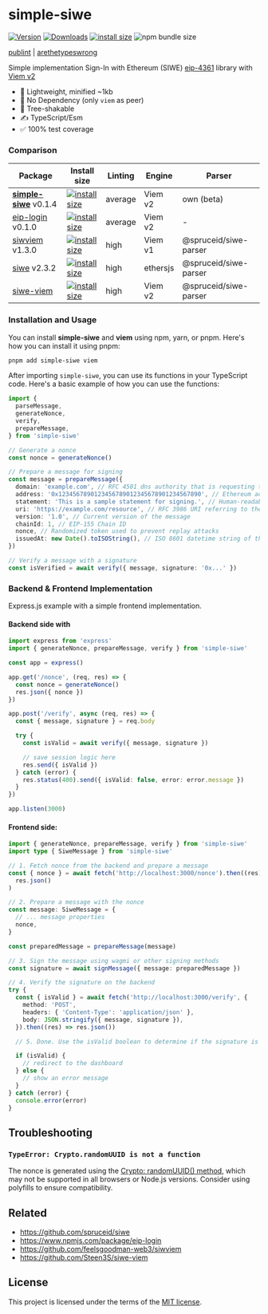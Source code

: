 # simple-siwe

[![Version](https://img.shields.io/npm/v/simple-siwe)](https://www.npmjs.com/simple-siwe)
[![Downloads](https://img.shields.io/npm/dt/simple-siwe)](https://www.npmjs.com/simple-siwe)
[![install size](https://packagephobia.com/badge?p=simple-siwe)](https://packagephobia.com/result?p=simple-siwe)
![npm bundle size](https://img.shields.io/bundlephobia/min/simple-siwe)

[publint](https://publint.dev/simple-siwe) |
[arethetypeswrong](https://arethetypeswrong.github.io/?p=simple-siwe)

Simple implementation Sign-In with Ethereum (SIWE) [eip-4361](https://eips.ethereum.org/EIPS/eip-4361) library with [Viem v2](https://viem.sh/)

- 🌱 Lightweight, minified ~1kb
- 🚫 No Dependency (only `viem` as peer)
- 🌳 Tree-shakable
- ✍️ TypeScript/Esm
- ✅ 100% test coverage

### Comparison

| Package                                                          | Install size                                                                                                                               | Linting | Engine   | Parser                |
| ---------------------------------------------------------------- | ------------------------------------------------------------------------------------------------------------------------------------------ | ------- | -------- | --------------------- |
| [**simple-siwe**](https://github.com/reslear/simple-siwe) v0.1.4 | [![install size](https://packagephobia.com/badge?p=simple-siwe)](https://packagephobia.com/result?p=simple-siwe)                           | average | Viem v2  | own (beta)            |
| [eip-login](https://github.com/softwarecurator/eip-login) v0.1.0 | [![install size](https://packagephobia.com/badge?p=eip-login)](https://packagephobia.com/result?p=eip-login)                               | average | Viem v2  | -                     |
| [siwviem](https://github.com/feelsgoodman-web3/siwviem) v1.3.0   | [![install size](https://packagephobia.com/badge?p=@feelsgoodman/siwviem&label)](https://packagephobia.com/result?p=@feelsgoodman/siwviem) | high    | Viem v1  | @spruceid/siwe-parser |
| [siwe](https://github.com/spruceid/siwe) v2.3.2                  | [![install size](https://packagephobia.com/badge?p=siwe)](https://packagephobia.com/result?p=siwe)                                         | high    | ethersjs | @spruceid/siwe-parser |
| [siwe-viem](https://github.com/Steen3S/siwe-viem)                | [![install size](https://packagephobia.com/badge?p=siwe-viem)](https://packagephobia.com/result?p=siwe-viem)                               | high    | Viem v2  | @spruceid/siwe-parser |

### Installation and Usage

You can install **simple-siwe** and **viem** using npm, yarn, or pnpm. Here's how you can install it using pnpm:

```bash
pnpm add simple-siwe viem
```

After importing `simple-siwe`, you can use its functions in your TypeScript code. Here's a basic example of how you can use the functions:

```typescript
import {
  parseMessage,
  generateNonce,
  verify,
  prepareMessage,
} from 'simple-siwe'

// Generate a nonce
const nonce = generateNonce()

// Prepare a message for signing
const message = prepareMessage({
  domain: 'example.com', // RFC 4501 dns authority that is requesting the signing
  address: '0x1234567890123456789012345678901234567890', // Ethereum address performing the signing
  statement: 'This is a sample statement for signing.', // Human-readable ASCII assertion
  uri: 'https://example.com/resource', // RFC 3986 URI referring to the resource
  version: '1.0', // Current version of the message
  chainId: 1, // EIP-155 Chain ID
  nonce, // Randomized token used to prevent replay attacks
  issuedAt: new Date().toISOString(), // ISO 8601 datetime string of the current time
})

// Verify a message with a signature
const isVerified = await verify({ message, signature: '0x...' })
```

### Backend & Frontend Implementation

Express.js example with a simple frontend implementation.

#### Backend side with

```ts
import express from 'express'
import { generateNonce, prepareMessage, verify } from 'simple-siwe'

const app = express()

app.get('/nonce', (req, res) => {
  const nonce = generateNonce()
  res.json({ nonce })
})

app.post('/verify', async (req, res) => {
  const { message, signature } = req.body

  try {
    const isValid = await verify({ message, signature })

    // save session logic here
    res.send({ isValid })
  } catch (error) {
    res.status(400).send({ isValid: false, error: error.message })
  }
})

app.listen(3000)
```

#### Frontend side:

```ts
import { generateNonce, prepareMessage, verify } from 'simple-siwe'
import type { SiweMessage } from 'simple-siwe'

// 1. Fetch nonce from the backend and prepare a message
const { nonce } = await fetch('http://localhost:3000/nonce').then((res) =>
  res.json()
)

// 2. Prepare a message with the nonce
const message: SiweMessage = {
  // ... message properties
  nonce,
}

const preparedMessage = prepareMessage(message)

// 3. Sign the message using wagmi or other signing methods
const signature = await signMessage({ message: preparedMessage })

// 4. Verify the signature on the backend
try {
  const { isValid } = await fetch('http://localhost:3000/verify', {
    method: 'POST',
    headers: { 'Content-Type': 'application/json' },
    body: JSON.stringify({ message, signature }),
  }).then((res) => res.json())

  // 5. Done. Use the isValid boolean to determine if the signature is valid

  if (isValid) {
    // redirect to the dashboard
  } else {
    // show an error message
  }
} catch (error) {
  console.error(error)
}
```

## Troubleshooting

### `TypeError: Crypto.randomUUID is not a function`

The nonce is generated using the [Crypto: randomUUID() method](https://developer.mozilla.org/en-US/docs/Web/API/Crypto/randomUUID), which may not be supported in all browsers or Node.js versions. Consider using polyfills to ensure compatibility.

## Related

- https://github.com/spruceid/siwe
- https://www.npmjs.com/package/eip-login
- https://github.com/feelsgoodman-web3/siwviem
- https://github.com/Steen3S/siwe-viem

## License

This project is licensed under the terms of the [MIT license](LICENSE).
